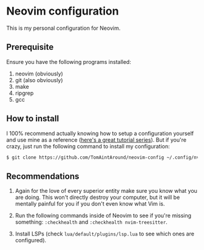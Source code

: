 # Neovim configuration

This is my personal configuration for Neovim.

## Prerequisite

Ensure you have the following programs installed:
1. neovim (obviously)
2. git (also obviously)
3. make
4. ripgrep
5. gcc

## How to install

 I 100% recommend actually knowing how to setup a configuration yourself and use mine as a reference ([here's a great tutorial series](https://www.youtube.com/watch?v=TQn2hJeHQbM&list=PLep05UYkc6wTyBe7kPjQFWVXTlhKeQejM)). But if you're crazy, just run the following command to install my configuration:
```sh
$ git clone https://github.com/TomAintAround/neovim-config ~/.config/nvim
```

## Recommendations

1. Again for the love of every superior entity make sure you know what you are doing. This won't directly destroy your computer, but it will be mentally painful for you if you don't even know what Vim is.

2. Run the following commands inside of Neovim to see if you're missing something: `:checkhealth` and `:checkhealth nvim-treesitter`.

3. Install LSPs (check `lua/default/plugins/lsp.lua` to see which ones are configured).
